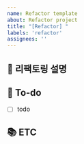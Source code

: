 ```yaml
---
name: Refactor template
about: Refactor project
title: "[Refactor] "
labels: 'refactor'
assignees: ''
---
```

## 📝 리팩토링 설명
## 🌿 To-do
- [ ] todo
## 📚 ETC
